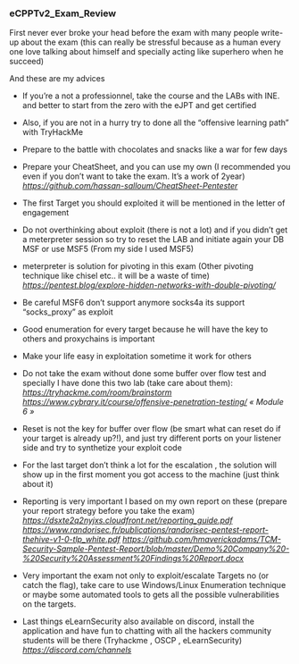 ### eCPPTv2_Exam_Review

First never ever broke your head before the exam with many people write-up about the exam (this can really be stressful because as a human every one love talking about himself and specially acting like superhero when he succeed)

And these are my advices


- If you’re a not a professionnel, take the course and the LABs with INE. and better to start from the zero with the eJPT and get certified
 
- Also, if you are not in a hurry try to done all the “offensive learning path” with TryHackMe

- Prepare to the battle with chocolates and snacks like a war for few days

- Prepare your CheatSheet, and you can use my own (I recommended you even if you don’t want to take the exam. It’s a work of 2year)
    *https://github.com/hassan-salloum/CheatSheet-Pentester*
    
- The first Target you should exploited it will be mentioned in the letter of engagement

- Do not overthinking about exploit (there is not a lot) and if you didn’t get a meterpreter session so try to reset the LAB and initiate again your DB MSF or use MSF5 (From my side I used MSF5)

- meterpreter is solution for pivoting in this exam (Other pivoting technique like chisel etc.. it will be a waste of time)
    *https://pentest.blog/explore-hidden-networks-with-double-pivoting/*

- Be careful MSF6 don’t support anymore socks4a its support “socks_proxy” as exploit

- Good enumeration for every target because he will have the key  to others and proxychains is important

- Make your life easy in exploitation sometime it work for others

- Do not take the exam without  done some buffer over flow test and specially I have done this two lab (take care about them):
    *https://tryhackme.com/room/brainstorm*
    *https://www.cybrary.it/course/offensive-penetration-testing/  « Module 6 »*


- Reset is not the key for buffer over flow (be smart what can reset do if your target is already up?!), and just try different ports on your listener side and try to synthetize your exploit code

- For the last target don’t think a lot for the escalation , the solution will show up in the first moment you got access to the machine (just think about it)

- Reporting is very important  I based on my own report on these (prepare your report strategy before you take the exam)
    *https://dsxte2q2nyjxs.cloudfront.net/reporting_guide.pdf*
    *https://www.randorisec.fr/publications/randorisec-pentest-report-thehive-v1-0-tlp_white.pdf*
    *https://github.com/hmaverickadams/TCM-Security-Sample-Pentest-Report/blob/master/Demo%20Company%20-%20Security%20Assessment%20Findings%20Report.docx*  


- Very important the exam not only to exploit/escalate Targets no (or catch the flag), take care to use Windows/Linux Enumeration technique or maybe some automated tools to gets all the possible vulnerabilities on the targets.

- Last things eLearnSecurity also available on discord, install the application and have fun to chatting with all the hackers community students will be there (Tryhackme , OSCP , eLearnSecurity) 
    *https://discord.com/channels*
